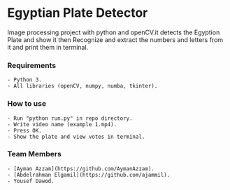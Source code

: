 # Egyptian Plate Detector
Image processing project with python and openCV.it detects the Egyption Plate and show it then Recognize and extract the numbers and letters from it and print them in terminal.

### Requirements
	- Python 3.
	- All libraries (openCV, numpy, numba, tkinter).
	
### How to use
	- Run "python run.py" in repo directory.
	- Write video name (example 1.mp4).
	- Press OK.
	- Show the plate and view votes in terminal.

### Team Members
	- [Ayman Azzam](https://github.com/AymanAzzam).
	- [Abdelrahman Elgamil](https://github.com/ajammil).
	- Yousef Dawod.
